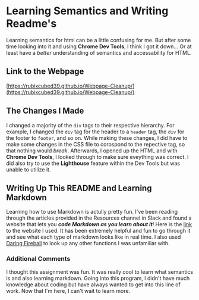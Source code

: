 # Learning Semantics and Writing Readme's

Learning semantics for html can be a little confusing for me. But after some time looking into it and using **Chrome Dev Tools**, I think I got it down... Or at least have a _better_ understanding of semantics and accessability for HTML.

## Link to the Webpage

[https://rubixcubed39.github.io/Webpage-Cleanup/](https://rubixcubed39.github.io/Webpage-Cleanup/)

## The Changes I Made

I changed a majority of the `div` tags to their respective hierarchy. For example, I changed the `div` tag for the header to a `header` tag, the `div` for the footer to `footer`, and so on. While making these changes, I did have to make some changes in the CSS file to corospond to the repective tag, so that nothing would _break_. Afterwards, I opened up the HTML and with **Chrome Dev Tools**, I looked through to make sure eveything was correct. I did also try to use the **Lighthouse** feature within the Dev Tools but was unable to utilize it.

## Writing Up This README and Learning Markdown

Learning how to use Markdown is actully pretty fun. I've been reading through the articles provided in the Resources channel in Slack and found a website that lets you **_code Markdown as you learn about it_**! Here is the [link](https://www.markdowntutorial.com/) to the website I used. It has been extremely helpful and fun to go through it and see what each type of markdown looks like in real time. I also used [Daring Fireball](https://daringfireball.net/) to look up any other functions I was unfamiliar with.

### Additional Comments

I thought this assignment was fun. It was really cool to learn what semantics is and also learning markdown. Going into this program, I didn't have much knowledge about coding but have always wanted to get into this line of work. Now that I'm here, I can't wait to learn more.